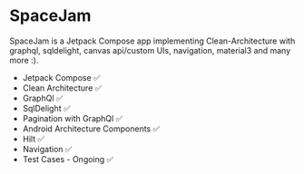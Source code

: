 # SpaceJam
SpaceJam is a Jetpack Compose app implementing Clean-Architecture with graphql, sqldelight, canvas api/custom UIs, navigation, material3 and many more :).

- Jetpack Compose :white_check_mark:
- Clean Architecture :white_check_mark:
- GraphQl :white_check_mark:
- SqlDelight :white_check_mark:
- Pagination with GraphQl :white_check_mark:
- Android Architecture Components :white_check_mark:
- Hilt :white_check_mark:
- Navigation :white_check_mark:
- Test Cases - Ongoing :white_check_mark:


